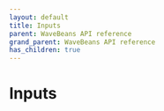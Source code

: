 ```yaml
---
layout: default
title: Inputs
parent: WaveBeans API reference
grand_parent: WaveBeans API reference
has_children: true
---
```

Inputs
========
